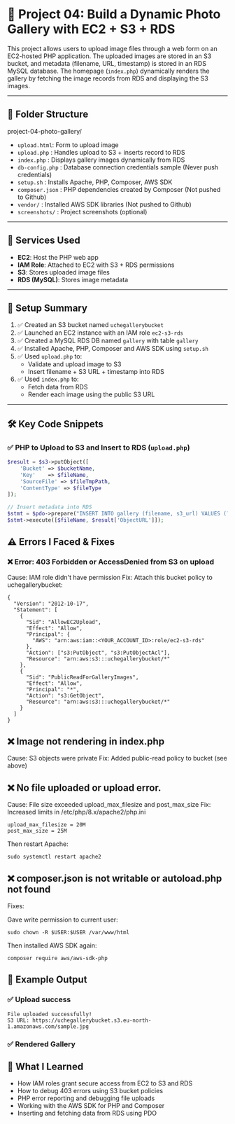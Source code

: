 # 📸 Project 04: Build a Dynamic Photo Gallery with EC2 + S3 + RDS

This project allows users to upload image files through a web form on an EC2-hosted PHP application. The uploaded images are stored in an S3 bucket, and metadata (filename, URL, timestamp) is stored in an RDS MySQL database. The homepage (`index.php`) dynamically renders the gallery by fetching the image records from RDS and displaying the S3 images.

---

## 📁 Folder Structure

project-04-photo-gallery/
- `upload.html`: Form to upload image
- `upload.php` : Handles upload to S3 + inserts record to RDS
- `index.php` : Displays gallery images dynamically from RDS
- `db-config.php` : Database connection credentials sample (Never push credentials)
- `setup.sh` : Installs Apache, PHP, Composer, AWS SDK
- `composer.json` : PHP dependencies created by Composer (Not pushed to Github)
- `vendor/` : Installed AWS SDK libraries (Not pushed to Github)
- `screenshots/` : Project screenshots (optional)


---

## 🚀 Services Used

- **EC2**: Host the PHP web app
- **IAM Role**: Attached to EC2 with S3 + RDS permissions
- **S3**: Stores uploaded image files
- **RDS (MySQL)**: Stores image metadata

---

## 🔨 Setup Summary

1. ✅ Created an S3 bucket named `uchegallerybucket`
2. ✅ Launched an EC2 instance with an IAM role `ec2-s3-rds`
3. ✅ Created a MySQL RDS DB named `gallery` with table `gallery`
4. ✅ Installed Apache, PHP, Composer and AWS SDK using `setup.sh`
5. ✅ Used `upload.php` to:
   - Validate and upload image to S3
   - Insert filename + S3 URL + timestamp into RDS
6. ✅ Used `index.php` to:
   - Fetch data from RDS
   - Render each image using the public S3 URL

---

## 🛠️ Key Code Snippets

### ✅ PHP to Upload to S3 and Insert to RDS (`upload.php`)
```php
$result = $s3->putObject([
    'Bucket' => $bucketName,
    'Key'    => $fileName,
    'SourceFile' => $fileTmpPath,
    'ContentType' => $fileType
]);

// Insert metadata into RDS
$stmt = $pdo->prepare("INSERT INTO gallery (filename, s3_url) VALUES (?, ?)");
$stmt->execute([$fileName, $result['ObjectURL']]);
```

## ⚠️ Errors I Faced & Fixes
### ❌ Error: 403 Forbidden or AccessDenied from S3 on upload
Cause: IAM role didn't have permission
Fix: Attach this bucket policy to uchegallerybucket:

```
{
  "Version": "2012-10-17",
  "Statement": [
    {
      "Sid": "AllowEC2Upload",
      "Effect": "Allow",
      "Principal": {
        "AWS": "arn:aws:iam::<YOUR_ACCOUNT_ID>:role/ec2-s3-rds"
      },
      "Action": ["s3:PutObject", "s3:PutObjectAcl"],
      "Resource": "arn:aws:s3:::uchegallerybucket/*"
    },
    {
      "Sid": "PublicReadForGalleryImages",
      "Effect": "Allow",
      "Principal": "*",
      "Action": "s3:GetObject",
      "Resource": "arn:aws:s3:::uchegallerybucket/*"
    }
  ]
}
```
## ❌ Image not rendering in index.php
Cause: S3 objects were private
Fix: Added public-read policy to bucket (see above)

## ❌ No file uploaded or upload error.
Cause: File size exceeded upload_max_filesize and post_max_size
Fix: Increased limits in /etc/php/8.x/apache2/php.ini
```
upload_max_filesize = 20M
post_max_size = 25M
```
Then restart Apache:

```
sudo systemctl restart apache2
```

## ❌ composer.json is not writable or autoload.php not found
Fixes:

Gave write permission to current user:

```
sudo chown -R $USER:$USER /var/www/html
```
Then installed AWS SDK again:

```
composer require aws/aws-sdk-php
```

## 🧪 Example Output
### ✅ Upload success
```
File uploaded successfully!
S3 URL: https://uchegallerybucket.s3.eu-north-1.amazonaws.com/sample.jpg
```
### ✅ Rendered Gallery

## 🙌 What I Learned
- How IAM roles grant secure access from EC2 to S3 and RDS
- How to debug 403 errors using S3 bucket policies
- PHP error reporting and debugging file uploads
- Working with the AWS SDK for PHP and Composer
- Inserting and fetching data from RDS using PDO
